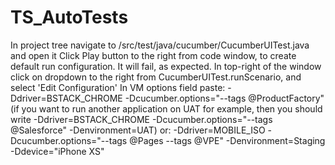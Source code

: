 # TS_AutoTests
In project tree navigate to /src/test/java/cucumber/CucumberUITest.java and open it
Click Play button to the right from code window, to create default run configuration. It will fail, as expected.
In top-right of the window click on dropdown to the right from CucumberUITest.runScenario, and select 'Edit Configuration'
In VM options field paste: -Ddriver=BSTACK_CHROME -Dcucumber.options="--tags @ProductFactory" (if you want to run another application on UAT for example, then you should write -Ddriver=BSTACK_CHROME
-Dcucumber.options="--tags @Salesforce" -Denvironment=UAT)
or: -Ddriver=MOBILE_ISO
    -Dcucumber.options="--tags @Pages --tags @VPE"
    -Denvironment=Staging
    -Ddevice="iPhone XS"
